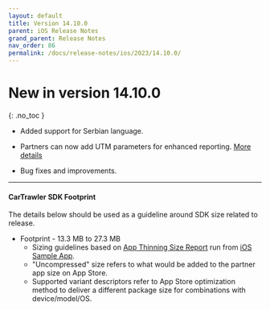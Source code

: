 ```yaml
---
layout: default
title: Version 14.10.0
parent: iOS Release Notes
grand_parent: Release Notes
nav_order: 86
permalink: /docs/release-notes/ios/2023/14.10.0/
---
```


# New in version 14.10.0

{: .no_toc }

* Added support for Serbian language.

* Partners can now add UTM parameters for enhanced reporting. <a href="/docs/ios/standalone/implementation-steps#adding-utm-tracking-data" target="_blank">More details</a>

* Bug fixes and improvements.

---
#### CarTrawler SDK Footprint

The details below should be used as a guideline around SDK size related to release.
* Footprint - 13.3 MB to 27.3 MB
  * Sizing guidelines based on <a href="https://github.com/cartrawler/cartrawler.github.io/blob/master/ios-report.txt" target="_blank">App Thinning Size Report</a> run from <a href="https://github.com/cartrawler/cartrawler-ios-integration" target="_blank">iOS Sample App</a>.
  * "Uncompressed" size refers to what would be added to the partner app size on App Store.
  * Supported variant descriptors refer to App Store optimization method to deliver a different package size for combinations with device/model/OS.
